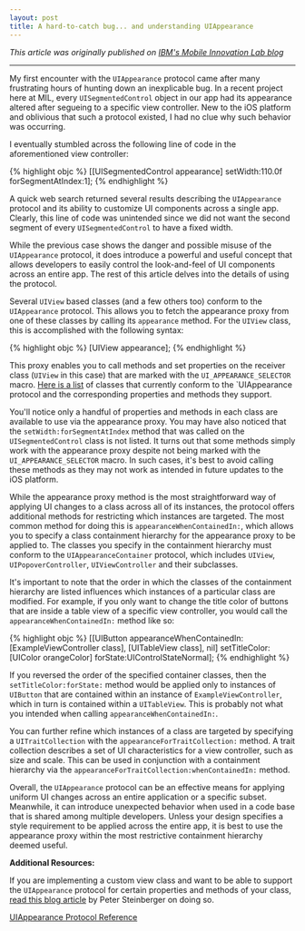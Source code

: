 ```yaml
---
layout: post
title: A hard-to-catch bug... and understanding UIAppearance
---
```


*This article was originally published on [IBM's Mobile Innovation Lab blog](http://www-969.ibm.com/innovation/milab/blog/post/a-hard-to-catch-bug-and-understanding-uiappearance)*

-----

My first encounter with the `UIAppearance` protocol came after many frustrating hours of hunting down an inexplicable bug. In a recent project here at MIL, every `UISegmentedControl` object in our app had its appearance altered after segueing to a specific view controller. New to the iOS platform and oblivious that such a protocol existed, I had no clue why such behavior was occurring.

I eventually stumbled across the following line of code in the aforementioned view controller:

{% highlight objc %}
[[UISegmentedControl appearance] setWidth:110.0f forSegmentAtIndex:1];
{% endhighlight %}

A quick web search returned several results describing the `UIAppearance` protocol and its ability to customize UI components across a single app. Clearly, this line of code was unintended since we did not want the second segment of every `UISegmentedControl` to have a fixed width.

While the previous case shows the danger and possible misuse of the `UIAppearance` protocol, it does introduce a powerful and useful concept that allows developers to easily control the look-and-feel of UI components across an entire app. The rest of this article delves into the details of using the protocol.

Several `UIView` based classes (and a few others too) conform to the `UIAppearance` protocol. This allows you to fetch the appearance proxy from one of these classes by calling its `appearance` method. For the `UIView` class, this is accomplished with the following syntax:

{% highlight objc %}
[UIView appearance];
{% endhighlight %}

This proxy enables you to call methods and set properties on the receiver class (`UIView` in this case) that are marked with the `UI_APPEARANCE_SELECTOR` macro. [Here is a list](https://gist.github.com/mattt/5135521) of classes that currently conform to the `UIAppearance protocol and the corresponding properties and methods they support.

You'll notice only a handful of properties and methods in each class are available to use via the appearance proxy. You may have also noticed that the `setWidth:forSegmentAtIndex` method that was called on the `UISegmentedControl` class is not listed. It turns out that some methods simply work with the appearance proxy despite not being marked with the `UI_APPEARANCE_SELECTOR` macro. In such cases, it's best to avoid calling these methods as they may not work as intended in future updates to the iOS platform.

While the appearance proxy method is the most straightforward way of applying UI changes to a class across all of its instances, the protocol offers additional methods for restricting which instances are targeted. The most common method for doing this is `appearanceWhenContainedIn:`, which allows you to specify a class containment hierarchy for the appearance proxy to be applied to. The classes you specify in the containment hierarchy must conform to the `UIAppearanceContainer` protocol, which includes `UIView`, `UIPopoverController`, `UIViewController` and their subclasses.

It's important to note that the order in which the classes of the containment hierarchy are listed influences which instances of a particular class are modified. For example, if you only want to change the title color of buttons that are inside a table view of a specific view controller, you would call the `appearanceWhenContainedIn:` method like so:

{% highlight objc %}
[[UIButton appearanceWhenContainedIn:[ExampleViewController class], [UITableView class], nil] setTitleColor:[UIColor orangeColor] forState:UIControlStateNormal];
{% endhighlight %}

If you reversed the order of the specified container classes, then the `setTitleColor:forState:` method would be applied only to instances of `UIButton` that are contained within an instance of `ExampleViewController`, which in turn is contained within a `UITableView`. This is probably not what you intended when calling `appearanceWhenContainedIn:`.

You can further refine which instances of a class are targeted by specifying a `UITraitCollection` with the `appearanceForTraitCollection:` method. A trait collection describes a set of UI characteristics for a view controller, such as size and scale. This can be used in conjunction with a containment hierarchy via the `appearanceForTraitCollection:whenContainedIn:` method.

Overall, the `UIAppearance` protocol can be an effective means for applying uniform UI changes across an entire application or a specific subset. Meanwhile, it can introduce unexpected behavior when used in a code base that is shared among multiple developers. Unless your design specifies a style requirement to be applied across the entire app, it is best to use the appearance proxy within the most restrictive containment hierarchy deemed useful.

**Additional Resources:**

If you are implementing a custom view class and want to be able to support the `UIAppearance` protocol for certain properties and methods of your class, [read this blog article](http://petersteinberger.com/blog/2013/uiappearance-for-custom-views/) by Peter Steinberger on doing so.

[UIAppearance Protocol Reference](https://developer.apple.com/library/ios/documentation/UIKit/Reference/UIAppearance_Protocol/index.html)